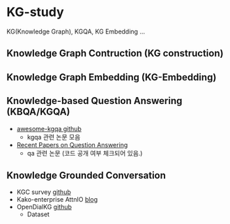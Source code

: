 # KG-study
KG(Knowledge Graph), KGQA, KG Embedding ...



## Knowledge Graph Contruction (KG construction)

## Knowledge Graph Embedding (KG-Embedding)

## Knowledge-based Question Answering (KBQA/KGQA)
* [awesome-kgqa github](https://github.com/BshoterJ/awesome-kgqa)
  * kgqa 관련 논문 모음
* [Recent Papers on Question Answering](https://www.paperdigest.org/2020/04/recent-papers-on-question-answering/)
  * qa 관련 논문 (코드 공개 여부 체크되어 있음.)

## Knowledge Grounded Conversation
* KGC survey [github](https://github.com/ChuanMeng/Knowldege-Grounded-Conversation)
* Kako-enterprise AttnIO [blog](https://tech-kakaoenterprise.tistory.com/95?fbclid=IwAR1i7cZazjYAbpoGl3I2ryM9dlKYeRsgb9VhzwQtJDr-ul25E53Xlcc5I48)
* OpenDialKG [github](https://github.com/facebookresearch/opendialkg)
  * Dataset
